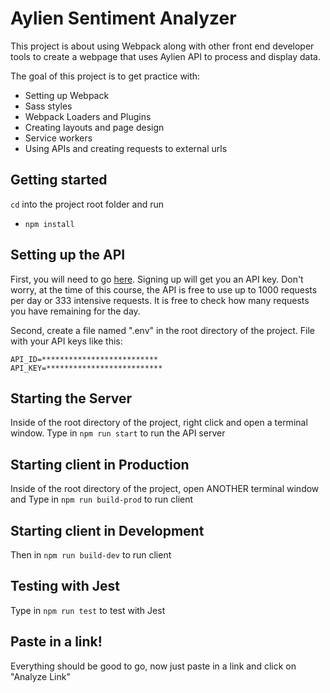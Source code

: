 # Aylien Sentiment Analyzer

This project is about using Webpack along with other front end developer tools to create a webpage that uses Aylien API to process and display data.

The goal of this project is to get practice with:
- Setting up Webpack
- Sass styles
- Webpack Loaders and Plugins
- Creating layouts and page design
- Service workers
- Using APIs and creating requests to external urls

## Getting started


`cd` into the project root folder and run
- `npm install`

## Setting up the API

First, you will need to go [here](https://developer.aylien.com/signup). Signing up will get you an API key. Don't worry, at the time of this course, the API is free to use up to 1000 requests per day or 333 intensive requests. It is free to check how many requests you have remaining for the day.


Second, create a file named ".env" in the root directory of the project. File with your API keys like this:
```
API_ID=**************************
API_KEY=**************************
```
## Starting the Server
Inside of the root directory of the project, right click and open a terminal window. 
Type in `npm run start` to run the API server

## Starting client in Production
Inside of the root directory of the project, open ANOTHER terminal window and 
Type in `npm run build-prod` to run client

## Starting client in Development
Then in `npm run build-dev` to run client

## Testing with Jest
Type in `npm run test` to test with Jest

## Paste in a link! 
Everything should be good to go, now just paste in a link and click on "Analyze Link"
